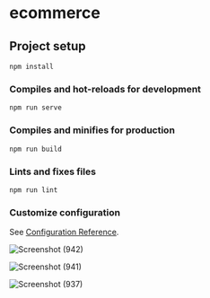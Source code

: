 # ecommerce

## Project setup
```
npm install
```

### Compiles and hot-reloads for development
```
npm run serve
```

### Compiles and minifies for production
```
npm run build
```

### Lints and fixes files
```
npm run lint
```

### Customize configuration
See [Configuration Reference](https://cli.vuejs.org/config/).


![Screenshot (942)](https://github.com/user-attachments/assets/2b87a99d-b952-4d9c-b9c9-cc744c4b8102)


![Screenshot (941)](https://github.com/user-attachments/assets/f0bf1b77-3ceb-4548-95ae-0897f7d12efa)


![Screenshot (937)](https://github.com/user-attachments/assets/ec236783-8b4c-4638-b8c0-d8f320de8fe1)
